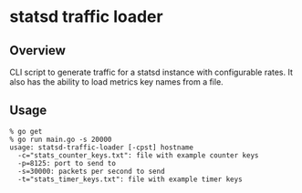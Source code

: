 # statsd traffic loader

## Overview
CLI script to generate traffic for a statsd instance with configurable rates.
It also has the ability to load metrics key names from a file.

## Usage
```
% go get
% go run main.go -s 20000
usage: statsd-traffic-loader [-cpst] hostname
  -c="stats_counter_keys.txt": file with example counter keys
  -p=8125: port to send to
  -s=30000: packets per second to send
  -t="stats_timer_keys.txt": file with example timer keys
```
